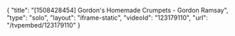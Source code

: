 {
    "title": "[1508428454] Gordon's Homemade Crumpets - Gordon Ramsay",
    "type": "solo",
    "layout": "iframe-static",
    "videoId": "123179110",
    "url": "\/tvpembed\/123179110"
}